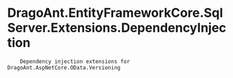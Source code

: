 # DragoAnt.EntityFrameworkCore.SqlServer.Extensions.DependencyInjection

        Dependency injection extensions for DragoAnt.AspNetCore.OData.Versioning
